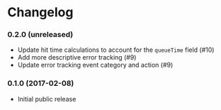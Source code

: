 # Changelog

### 0.2.0 (unreleased)

- Update hit time calculations to account for the `queueTime` field (#10)
- Add more descriptive error tracking (#9)
- Update error tracking event category and action (#9)

### 0.1.0 (2017-02-08)

- Initial public release
